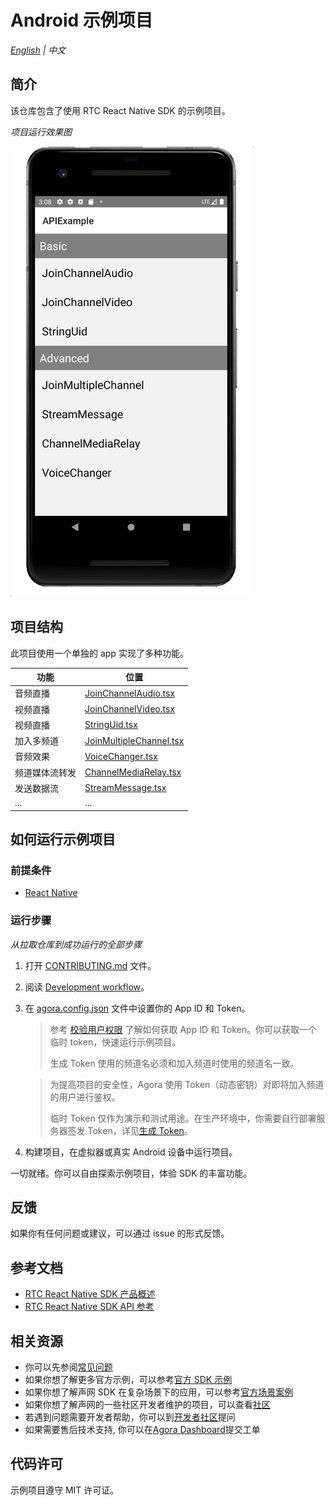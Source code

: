 # Android 示例项目

_[English](README.md) | 中文_

## 简介

该仓库包含了使用 RTC React Native SDK 的示例项目。

*项目运行效果图*

![img.png](img.png)

## 项目结构

此项目使用一个单独的 app 实现了多种功能。

| 功能                                             | 位置                                                                                                                    |
| ------------------------------------------------ | ----------------------------------------------------------------------------------------------------------------------- |
| 音频直播                                         | [JoinChannelAudio.tsx](./src/examples/basic/JoinChannelAudio/JoinChannelAudio.tsx)                  |
| 视频直播                                         | [JoinChannelVideo.tsx](./src/examples/basic/JoinChannelVideo/JoinChannelVideo.tsx)                  |
| 视频直播                                         | [StringUid.tsx](./src/examples/basic/StringUid/StringUid.tsx)                  |
| 加入多频道                                        | [JoinMultipleChannel.tsx](./src/examples/advanced/JoinMultipleChannel/JoinMultipleChannel.tsx)                  |
| 音频效果                                         | [VoiceChanger.tsx](./src/examples/advanced/VoiceChanger/VoiceChanger.tsx)                  |
| 频道媒体流转发                                    | [ChannelMediaRelay.tsx](./src/examples/advanced/ChannelMediaRelay/ChannelMediaRelay.tsx)                  |
| 发送数据流                                        | [StreamMessage.tsx](./src/examples/advanced/StreamMessage/StreamMessage.tsx)                  |
| ...                                             | ...                  |

## 如何运行示例项目

### 前提条件

- [React Native](https://reactnative.dev/docs/environment-setup)

### 运行步骤

*从拉取仓库到成功运行的全部步骤*

1. 打开 [CONTRIBUTING.md](../CONTRIBUTING.md) 文件。
2. 阅读 [Development workflow](../CONTRIBUTING.md#development-workflow)。
3. 在 [agora.config.json](./src/config/agora.config.json) 文件中设置你的 App ID 和 Token。

   > 参考 [校验用户权限](https://docs.agora.io/cn/Agora%20Platform/token) 了解如何获取 App ID 和 Token。你可以获取一个临时 token，快速运行示例项目。
   >
   > 生成 Token 使用的频道名必须和加入频道时使用的频道名一致。

   > 为提高项目的安全性，Agora 使用 Token（动态密钥）对即将加入频道的用户进行鉴权。
   >
   > 临时 Token 仅作为演示和测试用途。在生产环境中，你需要自行部署服务器签发 Token，详见[生成 Token](https://docs.agora.io/cn/Interactive%20Broadcast/token_server)。

4. 构建项目，在虚拟器或真实 Android 设备中运行项目。

一切就绪。你可以自由探索示例项目，体验 SDK 的丰富功能。

## 反馈

如果你有任何问题或建议，可以通过 issue 的形式反馈。

## 参考文档

- [RTC React Native SDK 产品概述](https://docs.agora.io/cn/Interactive%20Broadcast/product_live?platform=React%20Native)
- [RTC React Native SDK API 参考](https://docs.agora.io/cn/Interactive%20Broadcast/API%20Reference/react_native/index.html)

## 相关资源

- 你可以先参阅[常见问题](https://docs.agora.io/cn/faq)
- 如果你想了解更多官方示例，可以参考[官方 SDK 示例](https://github.com/AgoraIO)
- 如果你想了解声网 SDK 在复杂场景下的应用，可以参考[官方场景案例](https://github.com/AgoraIO-usecase)
- 如果你想了解声网的一些社区开发者维护的项目，可以查看[社区](https://github.com/AgoraIO-Community)
- 若遇到问题需要开发者帮助，你可以到[开发者社区](https://rtcdeveloper.com/)提问
- 如果需要售后技术支持, 你可以在[Agora Dashboard](https://dashboard.agora.io)提交工单

## 代码许可

示例项目遵守 MIT 许可证。
